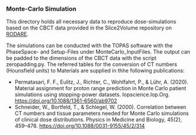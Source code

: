 ### Monte-Carlo Simulation

This directory holds all necessary data to reproduce dose-simulations based on the CBCT data provided in the Slice2Volume repository on [RODARE](https://rodare.hzdr.de/deposit/810). 

The simulations can be conducted with the TOPAS software with the PhaseSpace- and Setup-Files under MonteCarlo_InputFiles. The output can be padded to the dimensions of the CBCT data with the script zeropadding.py. The referred tables for the conversion of CT numbers (Hounsfield units) to Materials are supplied in thhe following publications:

* Permatasari, F. F., Eulitz, J., Richter, C., Wohlfahrt, P., & Lühr, A. (2020). Material assignment for proton range prediction in Monte Carlo patient simulations using stopping-power datasets. Iopscience.Iop.Org. https://doi.org/10.1088/1361-6560/ab9702
* Schneider, W., Bortfeld, T., & Schlegel, W. (2000). Correlation between CT numbers and tissue parameters needed for Monte Carlo simulations of clinical dose distributions. Physics in Medicine and Biology, 45(2), 459–478. https://doi.org/10.1088/0031-9155/45/2/314
